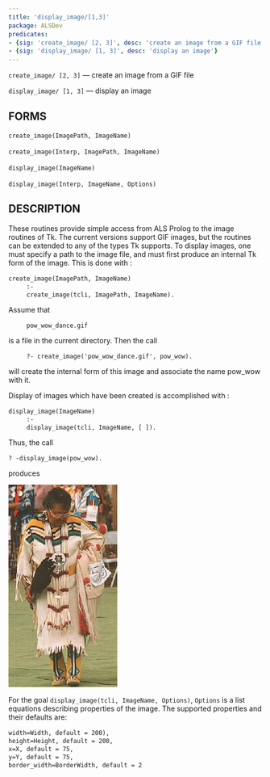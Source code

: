 ```yaml
---
title: 'display_image/[1,3]'
package: ALSDev
predicates:
- {sig: 'create_image/ [2, 3]', desc: 'create an image from a GIF file'}
- {sig: 'display_image/ [1, 3]', desc: 'display an image'}
---
```

`create_image/ [2, 3]` — create an image from a GIF file

`display_image/ [1, 3]` — display an image

## FORMS
```
create_image(ImagePath, ImageName)

create_image(Interp, ImagePath, ImageName)

display_image(ImageName)

display_image(Interp, ImageName, Options)
```
## DESCRIPTION

These routines provide simple access from ALS Prolog to the image routines of Tk. The current versions support GIF images, but the routines can be extended to any of the types Tk supports. To display images, one must specify a path to the image file, and must first produce an internal Tk form of the image. This is done with :
```
create_image(ImagePath, ImageName)
     :-
     create_image(tcli, ImagePath, ImageName).
```
Assume that
```
     pow_wow_dance.gif
```
is a file in the current directory. Then the call
```
     ?- create_image('pow_wow_dance.gif', pow_wow).
```
will create the internal form of this image and associate the name pow_wow with it. 

Display of images which have been created is accomplished with :
```
display_image(ImageName)
     :-
     display_image(tcli, ImageName, [ ]).
```
Thus, the call
```
? -display_image(pow_wow).
```
produces

![](images/pow_wow_dancer.gif)

For the goal `display_image(tcli, ImageName, Options)`, `Options` is a list equations describing properties of the image.  The supported properties and their defaults are:
```
width=Width, default = 200),
height=Height, default = 200,
x=X, default = 75,
y=Y, default = 75,
border_width=BorderWidth, default = 2
```

